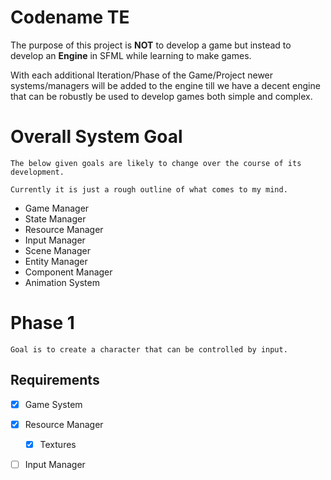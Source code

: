 # Codename TE

The purpose of this project is **NOT** to develop a game but instead to develop an **Engine** in SFML while learning to make games. 

With each additional Iteration/Phase of the Game/Project newer systems/managers will be added to the engine till we have a decent engine that can be robustly be used to develop games both simple and complex.

# Overall System Goal
    
    The below given goals are likely to change over the course of its development.

    Currently it is just a rough outline of what comes to my mind.

- Game Manager
- State Manager
- Resource Manager
- Input Manager
- Scene Manager
- Entity Manager
- Component Manager
- Animation System

# **Phase 1**
    Goal is to create a character that can be controlled by input.

## Requirements 


- [x] Game System
- [x] Resource Manager
  - [x] Textures
- [ ] Input Manager





